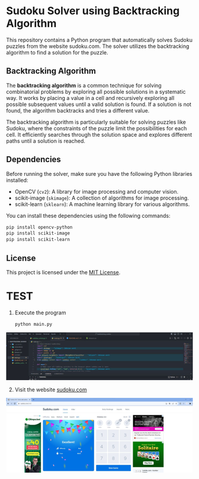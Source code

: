 # Sudoku Solver using Backtracking Algorithm

This repository contains a Python program that automatically solves Sudoku puzzles from the website sudoku.com. The solver utilizes the backtracking algorithm to find a solution for the puzzle.

## Backtracking Algorithm

The **backtracking algorithm** is a common technique for solving combinatorial problems by exploring all possible solutions in a systematic way. It works by placing a value in a cell and recursively exploring all possible subsequent values until a valid solution is found. If a solution is not found, the algorithm backtracks and tries a different value.

The backtracking algorithm is particularly suitable for solving puzzles like Sudoku, where the constraints of the puzzle limit the possibilities for each cell. It efficiently searches through the solution space and explores different paths until a solution is reached.

## Dependencies

Before running the solver, make sure you have the following Python libraries installed:

- OpenCV (`cv2`): A library for image processing and computer vision.
- scikit-image (`skimage`): A collection of algorithms for image processing.
- scikit-learn (`sklearn`): A machine learning library for various algorithms.

You can install these dependencies using the following commands:

```bash
pip install opencv-python
pip install scikit-image
pip install scikit-learn
```

## License

This project is licensed under the [MIT License](LICENSE).


# TEST

1. Execute the program

    ```bash
    python main.py
    ```

![ejecutar el programa](screenshots/first.jpg)

2. Visit the website [sudoku.com](https://sudoku.com/)

![sudoku.com](screenshots/second.jpg)


